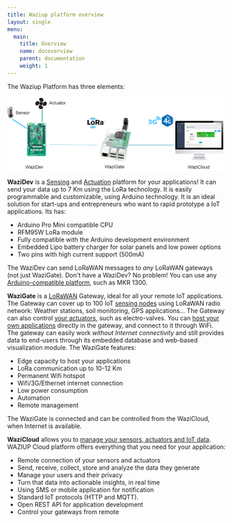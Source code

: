 ```yaml
---
title: Waziup platform overview
layout: single
menu:
  main:
    title: Overview
    name: docoverview
    parent: documentation 
    weight: 1
---
```


The Waziup Platform has three elements:

![](img/archi.png)

**WaziDev** is a [Sensing](/documentation/wazidev/sensors/) and [Actuation](/documentation/wazidev/actuators/) platform for your applications!
It can send your data up to 7 Km using the LoRa technology.
It is easily programmable and customizable, using Arduino technology.
It is an ideal solution for start-ups and entrepreneurs who want to rapid prototype a IoT applications.
Its has:
- Arduino Pro Mini compatible CPU
- RFM95W LoRa module
- Fully compatible with the Arduino development environment
- Embedded Lipo battery charger for solar panels and low power options
- Two pins with high current support (500mA)

The WaziDev can send LoRaWAN messages to *any* LoRaWAN gateways (not just WaziGate).
Don't have a WaziDev? No problem! You can use any [Arduino-compatible platform](/documentation/wazidev/other_boards/), such as MKR 1300.


**WaziGate** is a [LoRaWAN](/documentation/wazigate/v2/lorawan/) Gateway, ideal for all your remote IoT applications.
The Gateway can cover up to 100 IoT [sensing nodes](/documentation/wazigate/v2/lorawan/#sensing) using LoRaWAN radio network: Weather stations, soil monitoring, GPS applications...
The Gateway can also control [your actuators](/documentation/wazigate/v2/lorawan/#actuation), such as electro-valves.
You can [host your own applications](/documentation/wazigate/v2/waziapps/) directly in the gateway, and connect to it through WiFi.
The gateway can easily work *without Internet connectivity* and still provides data to end-users through its embedded database and web-based visualization module.
The WaziGate features:
- Edge capacity to host your applications
- LoRa communication up to 10-12 Km
- Permanent Wifi hotspot
- Wifi/3G/Ethernet internet connection
- Low power consumption
- Automation
- Remote management

The WaziGate is connected and can be controlled from the WaziCloud, when Internet is available.

**WaziCloud** allows you to [manage your sensors, actuators and IoT data](/documentation/wazicloud/dashboard/).
WAZIUP Cloud platform offers everything that you need for your application:
- Remote connection of your sensors and actuators
- Send, receive, collect, store and analyze the data they generate
- Manage your users and their privacy
- Turn that data into actionable insights, in real time
- Using SMS or mobile application for notification
- Standard IoT protocols (HTTP and MQTT).
- Open REST API for application development
- Control your gateways from remote

